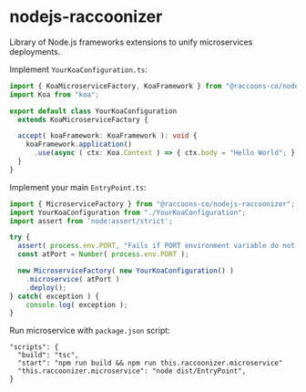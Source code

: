 # nodejs-raccoonizer

Library of Node.js frameworks extensions to unify microservices 
deployments.

Implement `YourKoaConfiguration.ts`:
```typescript
import { KoaMicroserviceFactory, KoaFramework } from "@raccoons-co/nodejs-raccoonizer";
import Koa from "koa";

export default class YourKoaConfiguration
  extends KoaMicroserviceFactory {

  accept( koaFramework: KoaFramework ): void {
    koaFramework.application()
      .use(async ( ctx: Koa.Context ) => { ctx.body = "Hello World"; } );
  }
}
```
Implement your main `EntryPoint.ts`:
```typescript
import { MicroserviceFactory } from "@raccoons-co/nodejs-raccoonizer";
import YourKoaConfiguration from "./YourKoaConfiguration";
import assert from 'node:assert/strict';

try {
  assert( process.env.PORT, "Fails if PORT environment variable do not exist." );
  const atPort = Number( process.env.PORT );

  new MicroserviceFactory( new YourKoaConfiguration() )
    .microservice( atPort )
    .deploy();
} catch( exception ) {
    console.log( exception );
}

```
Run microservice with `package.json` script:
```
"scripts": {
  "build": "tsc",
  "start": "npm run build && npm run this.raccoonizer.microservice"
  "this.raccoonizer.microservice": "node dist/EntryPoint",
}
```